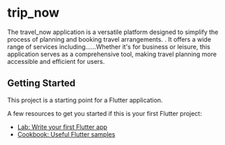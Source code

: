 # trip_now

The travel_now application is a versatile platform designed to simplify the process of planning and booking travel arrangements. . It offers a wide range of services including......Whether it's for business or leisure, this application serves as a comprehensive tool, making travel planning more accessible and efficient for users.



## Getting Started

This project is a starting point for a Flutter application.

A few resources to get you started if this is your first Flutter project:

- [Lab: Write your first Flutter app](https://docs.flutter.dev/get-started/codelab)
- [Cookbook: Useful Flutter samples](https://docs.flutter.dev/cookbook)


